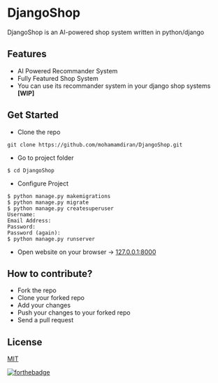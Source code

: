 # DjangoShop
DjangoShop is an AI-powered shop system written in python/django

## Features
- AI Powered Recommander System
- Fully Featured Shop System
- You can use its recommander system in your django shop systems **[WIP]**

## Get Started
- Clone the repo
```
git clone https://github.com/mohamamdiran/DjangoShop.git
```
- Go to project folder
```
$ cd DjangoShop
```
- Configure Project
```
$ python manage.py makemigrations
$ python manage.py migrate
$ python manage.py createsuperuser
Username:
Email Address:
Password:
Password (again):
$ python manage.py runserver
```
- Open website on your browser &rarr; [127.0.0.1:8000](http://127.0.0.1:8000/)

## How to contribute?
- Fork the repo
- Clone your forked repo
- Add your changes
- Push your changes to your forked repo
- Send a pull request

## License
[MIT](LICENSE)

[![forthebadge](https://forthebadge.com/images/badges/built-with-love.svg)](https://forthebadge.com)
